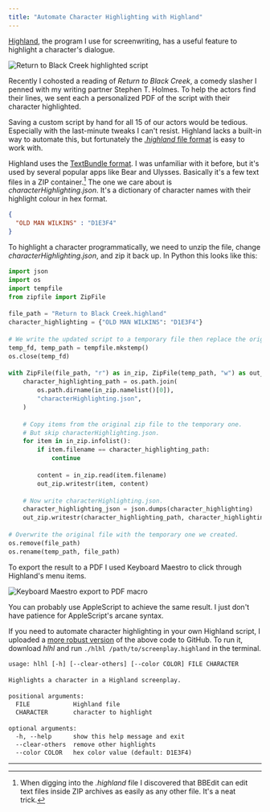 ```yaml
---
title: "Automate Character Highlighting with Highland"
---
```


[Highland](https://quoteunquoteapps.com/highland-2/), the program I use for screenwriting, has a useful feature to highlight a character's dialogue.

<img alt="Return to Black Creek highlighted script" srcset="/images/return-to-black-creek-highlighted.png 1x, /images/return-to-black-creek-highlighted@2x.png 2x" src="/images/return-to-black-creek-highlighted.png">

Recently I cohosted a reading of *Return to Black Creek*, a comedy slasher I penned with my writing partner Stephen T. Holmes. To help the actors find their lines, we sent each a personalized PDF of the script with their character highlighted.

Saving a custom script by hand for all 15 of our actors would be tedious. Especially with the last-minute tweaks I can't resist. Highland lacks a built-in way to automate this, but fortunately the [*.highland* file format](https://quoteunquoteapps.com/highland-2/highland-format.php) is easy to work with.

Highland uses the [TextBundle format](http://textbundle.org). I was unfamiliar with it before, but it's used by several popular apps like Bear and Ulysses. Basically it's a few text files in a ZIP container.[^1] The one we care about is *characterHighlighting.json*. It's a dictionary of character names with their highlight colour in hex format.

```json
{
  "OLD MAN WILKINS" : "D1E3F4"
}
```

To highlight a character programmatically, we need to unzip the file, change *characterHighlighting.json*, and zip it back up. In Python this looks like this:

```python
import json
import os
import tempfile
from zipfile import ZipFile

file_path = "Return to Black Creek.highland"
character_highlighting = {"OLD MAN WILKINS": "D1E3F4"}

# We write the updated script to a temporary file then replace the original later.
temp_fd, temp_path = tempfile.mkstemp()
os.close(temp_fd)

with ZipFile(file_path, "r") as in_zip, ZipFile(temp_path, "w") as out_zip:
    character_highlighting_path = os.path.join(
        os.path.dirname(in_zip.namelist()[0]),
        "characterHighlighting.json",
    )

    # Copy items from the original zip file to the temporary one.
    # But skip characterHighlighting.json.
    for item in in_zip.infolist():
        if item.filename == character_highlighting_path:
            continue

        content = in_zip.read(item.filename)
        out_zip.writestr(item, content)

    # Now write characterHighlighting.json.
    character_highlighting_json = json.dumps(character_highlighting)
    out_zip.writestr(character_highlighting_path, character_highlighting_json)

# Overwrite the original file with the temporary one we created.
os.remove(file_path)
os.rename(temp_path, file_path)
```

To export the result to a PDF I used Keyboard Maestro to click through Highland's menu items.

<img alt="Keyboard Maestro export to PDF macro" srcset="/images/keyboard-maestro-export-highland-pdf.png 1x, /images/keyboard-maestro-export-highland-pdf@2x.png 2x" src="/images/keyboard-maestro-export-highland-pdf.png">

You can probably use AppleScript to achieve the same result. I just don't have patience for AppleScript's arcane syntax.

If you need to automate character highlighting in your own Highland script, I uploaded a [more robust version](https://github.com/mminer/hlhl) of the above code to GitHub. To run it, download *hlhl* and run `./hlhl /path/to/screenplay.highland` in the terminal.

```
usage: hlhl [-h] [--clear-others] [--color COLOR] FILE CHARACTER

Highlights a character in a Highland screenplay.

positional arguments:
  FILE            Highland file
  CHARACTER       character to highlight

optional arguments:
  -h, --help      show this help message and exit
  --clear-others  remove other highlights
  --color COLOR   hex color value (default: D1E3F4)
```

---

[^1]: When digging into the *.highland* file I discovered that BBEdit can edit text files inside ZIP archives as easily as any other file. It's a neat trick.
